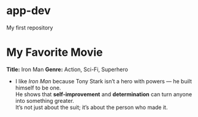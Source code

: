 # app-dev
 My first repository

# My Favorite Movie
**Title:** Iron Man 
**Genre:** Action, Sci-Fi, Superhero 
- I like *Iron Man* because Tony Stark isn’t a hero with powers — he built himself to be one.  
He shows that **self-improvement** and **determination** can turn anyone into something greater.  
It’s not just about the suit; it’s about the person who made it.
